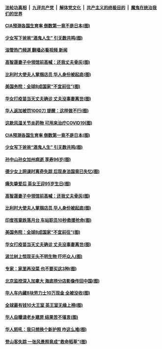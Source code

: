 ####  [法轮功真相](../../../../basic/blob/master/README.md?t=04230302) &nbsp;|&nbsp; [九评共产党](../../../../9ping.md/blob/master/README.md?t=04230302) &nbsp;|&nbsp; [解体党文化](../../../../jtdwh.md/blob/master/README.md?t=04230302)  &nbsp;|&nbsp; [共产主义的终极目的](../../../../gczydzjmd.md/blob/master/README.md?t=04230302) &nbsp;|&nbsp; [魔鬼在统治我们的世界](../../../../mgztzwmdsj.md/blob/master/README.md?t=04230302) 

#### [CIA预测各国生育率 倒数第一竟不是日本(图)](../pages/p3/969480.md?t=04230302) 

#### [少女写下爸爸“酒鬼人生” 引无数共鸣(图)](../pages/p3/969478.md?t=04230302) 

#### [油管热门频道 翻墙必看视频 新闻](http://159.65.108.143:81/youtube.html)

#### [高智晟妻子中领馆前高喊：还我丈夫骨灰(图)](../pages/p3/969411.md?t=04230302) 

#### [比利时大使夫人掌掴店员 华人身份被起底(图)](../pages/p3/969370.md?t=04230302) 

#### [美国务院：全球8成国家“不宜前往”(图)](../pages/p3/969349.md?t=04230302) 

#### [华女打疫苗当天丈夫确诊 丈夫没事妻离世(图)](../pages/p3/969330.md?t=04230302) 

#### [华人返加被罚1000刀 提醒：这样做不行(图)](../pages/p3/969567.md?t=04230302) 

#### [这款风湿关节炎药物 可用来治疗COVID19(图)](../pages/p3/969548.md?t=04230302) 

#### [CIA预测各国生育率 倒数第一竟不是日本(图)](../pages/p3/969480.md?t=04230302) 

#### [少女写下爸爸“酒鬼人生” 引无数共鸣(图)](../pages/p3/969478.md?t=04230302) 

#### [孙中山孙女加州病逝 享寿96岁(图)](../pages/p3/969453.md?t=04230302) 

#### [德少女上网课时离奇失踪 后现身法国竟已失忆(图)](../pages/p3/969438.md?t=04230302) 

#### [痛失挚爱后 英女王迎95岁生日(图)](../pages/p3/969448.md?t=04230302) 

#### [高智晟妻子中领馆前高喊：还我丈夫骨灰(图)](../pages/p3/969411.md?t=04230302) 

#### [比利时大使夫人掌掴店员 华人身份被起底(图)](../pages/p3/969370.md?t=04230302) 

#### [印度孩童跌落月台 车站职员10秒救援抢命(图)](../pages/p3/969360.md?t=04230302) 

#### [美国务院：全球8成国家“不宜前往”(图)](../pages/p3/969349.md?t=04230302) 

#### [华女打疫苗当天丈夫确诊 丈夫没事妻离世(图)](../pages/p3/969330.md?t=04230302) 

#### [波兰树上惊现无头不明生物 吓坏众人(图)](../pages/p3/969324.md?t=04230302) 

#### [专家：家里再没菜 也不要买这3种(图)](../pages/p3/969320.md?t=04230302) 

#### [北京监控深入加拿大 海底捞分店影像传回中国(图)](../pages/p3/969302.md?t=04230302) 

#### [华人车内藏8块劳力士10万现金 全被没收(图)](../pages/p3/969269.md?t=04230302) 

#### [全球最有钱10大王室 英王室无缘上榜(图)](../pages/p3/969267.md?t=04230302) 

#### [华人自曝请老乡建房 结果苦不堪言(图)](../pages/p3/969253.md?t=04230302) 

#### [华人怒吼：我只想换个新护照 咋这么难(图)](../pages/p3/969250.md?t=04230302) 

#### [登山客失踪 一张风景照竟成“救命稻草”(图)](../pages/p3/969186.md?t=04230302) 

<img src='http://gfw-breaker.win/goodnews/indexes/p3.md' width='0px' height='0px'/>
